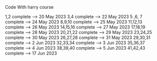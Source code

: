 Code With harry course

1,2           complete --> 20 May 2023
3,4           complete --> 22 May 2023
5 ,6, 7       complete --> 24 May 2023
8,9,10        complete --> 25 May 2023
11,12,13      complete --> 26 May 2023
14,15,16      complete --> 27 May 2023
17,18,19      complete --> 28 May 2023
20,21,22      complete --> 29 May 2023
23,24,25      complete --> 30 May 2023
26,27,28      complete --> 31 May 2023
29,30,31      complete -->  2 Jun 2023
32,33,34      complete -->  3 Jun 2023
35,36,37      complete -->  4 Jun 2023
38,39,40      complete -->  5 Jun 2023
41,42,43      complete --> 17 Jun 2023